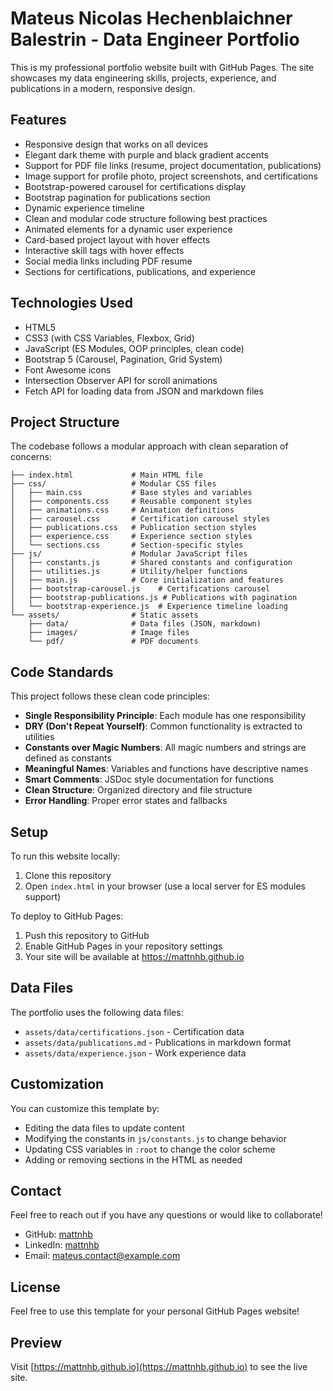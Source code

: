 # Mateus Nicolas Hechenblaichner Balestrin - Data Engineer Portfolio

This is my professional portfolio website built with GitHub Pages. The site showcases my data engineering skills, projects, experience, and publications in a modern, responsive design.

## Features

- Responsive design that works on all devices
- Elegant dark theme with purple and black gradient accents
- Support for PDF file links (resume, project documentation, publications)
- Image support for profile photo, project screenshots, and certifications
- Bootstrap-powered carousel for certifications display
- Bootstrap pagination for publications section
- Dynamic experience timeline
- Clean and modular code structure following best practices
- Animated elements for a dynamic user experience
- Card-based project layout with hover effects
- Interactive skill tags with hover effects
- Social media links including PDF resume
- Sections for certifications, publications, and experience

## Technologies Used

- HTML5
- CSS3 (with CSS Variables, Flexbox, Grid)
- JavaScript (ES Modules, OOP principles, clean code)
- Bootstrap 5 (Carousel, Pagination, Grid System)
- Font Awesome icons
- Intersection Observer API for scroll animations
- Fetch API for loading data from JSON and markdown files

## Project Structure

The codebase follows a modular approach with clean separation of concerns:

```
├── index.html             # Main HTML file
├── css/                   # Modular CSS files
│   ├── main.css           # Base styles and variables
│   ├── components.css     # Reusable component styles
│   ├── animations.css     # Animation definitions
│   ├── carousel.css       # Certification carousel styles
│   ├── publications.css   # Publication section styles
│   ├── experience.css     # Experience section styles
│   └── sections.css       # Section-specific styles
├── js/                    # Modular JavaScript files
│   ├── constants.js       # Shared constants and configuration
│   ├── utilities.js       # Utility/helper functions
│   ├── main.js            # Core initialization and features
│   ├── bootstrap-carousel.js    # Certifications carousel
│   ├── bootstrap-publications.js # Publications with pagination
│   └── bootstrap-experience.js  # Experience timeline loading
└── assets/                # Static assets
    ├── data/              # Data files (JSON, markdown)
    ├── images/            # Image files
    └── pdf/               # PDF documents
```

## Code Standards

This project follows these clean code principles:

- **Single Responsibility Principle**: Each module has one responsibility
- **DRY (Don't Repeat Yourself)**: Common functionality is extracted to utilities
- **Constants over Magic Numbers**: All magic numbers and strings are defined as constants
- **Meaningful Names**: Variables and functions have descriptive names
- **Smart Comments**: JSDoc style documentation for functions
- **Clean Structure**: Organized directory and file structure
- **Error Handling**: Proper error states and fallbacks

## Setup

To run this website locally:

1. Clone this repository
2. Open `index.html` in your browser (use a local server for ES modules support)

To deploy to GitHub Pages:

1. Push this repository to GitHub
2. Enable GitHub Pages in your repository settings
3. Your site will be available at https://mattnhb.github.io

## Data Files

The portfolio uses the following data files:

- `assets/data/certifications.json` - Certification data
- `assets/data/publications.md` - Publications in markdown format
- `assets/data/experience.json` - Work experience data

## Customization

You can customize this template by:

- Editing the data files to update content
- Modifying the constants in `js/constants.js` to change behavior
- Updating CSS variables in `:root` to change the color scheme
- Adding or removing sections in the HTML as needed

## Contact

Feel free to reach out if you have any questions or would like to collaborate!

- GitHub: [mattnhb](https://github.com/mattnhb)
- LinkedIn: [mattnhb](https://linkedin.com/in/mattnhb)
- Email: mateus.contact@example.com

## License

Feel free to use this template for your personal GitHub Pages website!

## Preview

Visit [https://mattnhb.github.io](https://mattnhb.github.io) to see the live site.
